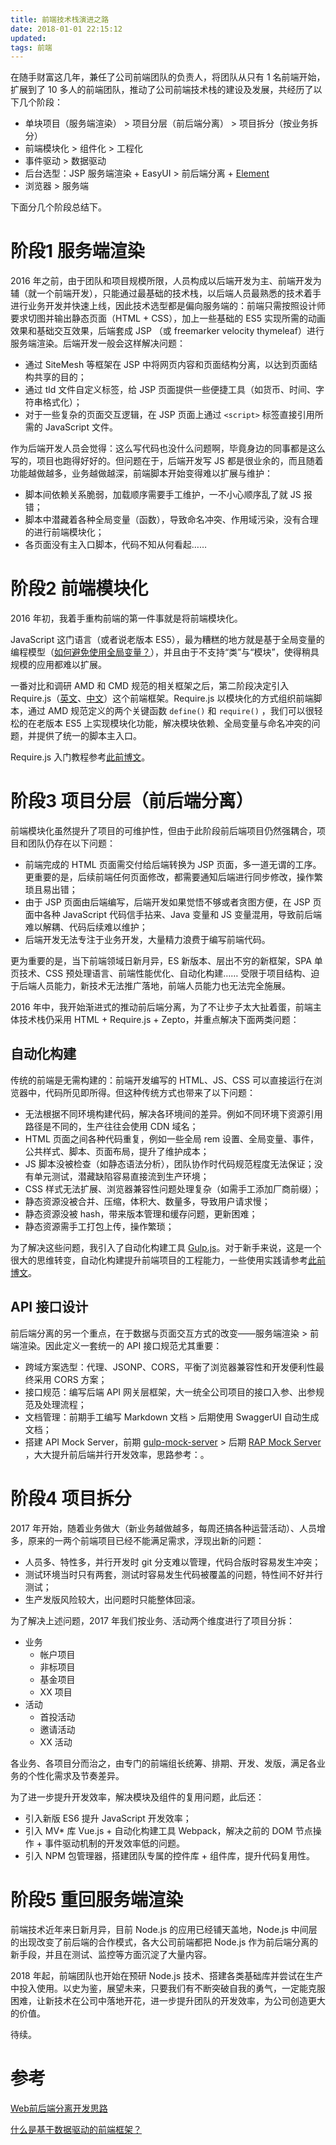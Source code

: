 ```yaml
---
title: 前端技术栈演进之路
date: 2018-01-01 22:15:12
updated:
tags: 前端
---
```


在随手财富这几年，兼任了公司前端团队的负责人，将团队从只有 1 名前端开始，扩展到了 10 多人的前端团队，推动了公司前端技术栈的建设及发展，共经历了以下几个阶段：

* 单块项目（服务端渲染） > 项目分层（前后端分离） > 项目拆分（按业务拆分）
* 前端模块化 > 组件化 > 工程化
* 事件驱动 > 数据驱动
* 后台选型：JSP 服务端渲染 + EasyUI > 前后端分离 + [Element](http://element.eleme.io/)
* 浏览器 > 服务端


下面分几个阶段总结下。


# 阶段1 服务端渲染

2016 年之前，由于团队和项目规模所限，人员构成以后端开发为主、前端开发为辅（就一个前端开发），只能通过最基础的技术栈，以后端人员最熟悉的技术着手进行业务开发并快速上线，因此技术选型都是偏向服务端的：前端只需按照设计师要求切图并输出静态页面（HTML + CSS），加上一些基础的 ES5 实现所需的动画效果和基础交互效果，后端套成 JSP （或 freemarker velocity thymeleaf）进行服务端渲染。后端开发一般会这样解决问题：

* 通过 SiteMesh 等框架在 JSP 中将网页内容和页面结构分离，以达到页面结构共享的目的；
* 通过 tld 文件自定义标签，给 JSP 页面提供一些便捷工具（如货币、时间、字符串格式化）；
* 对于一些复杂的页面交互逻辑，在 JSP 页面上通过 `<script>` 标签直接引用所需的 JavaScript 文件。

作为后端开发人员会觉得：这么写代码也没什么问题啊，毕竟身边的同事都是这么写的，项目也跑得好好的。但问题在于，后端开发写 JS 都是很业余的，而且随着功能越做越多，业务越做越深，前端脚本开始变得难以扩展与维护：

* 脚本间依赖关系脆弱，加载顺序需要手工维护，一不小心顺序乱了就 JS 报错；
* 脚本中潜藏着各种全局变量（函数），导致命名冲突、作用域污染，没有合理的进行前端模块化；
* 各页面没有主入口脚本，代码不知从何看起…… 

# 阶段2 前端模块化

2016 年初，我着手重构前端的第一件事就是将前端模块化。

JavaScript 这门语言（或者说老版本 ES5），最为糟糕的地方就是基于全局变量的编程模型（[如何避免使用全局变量？](/2016/03/10/javascript-best-practice/#避免使用全局变量)），并且由于不支持“类”与“模块”，使得稍具规模的应用都难以扩展。

一番对比和调研 AMD 和 CMD 规范的相关框架之后，第二阶段决定引入 Require.js（[英文](http://www.requirejs.org/)、[中文](http://www.requirejs.cn/)）这个前端框架。Require.js 以模块化的方式组织前端脚本，通过 AMD 规范定义的两个关键函数 `define()` 和 `require()` ，我们可以很轻松的在老版本 ES5 上实现模块化功能，解决模块依赖、全局变量与命名冲突的问题，并提供了统一的脚本主入口。

Require.js 入门教程参考[此前博文](/2016/07/05/javascript-requirejs/)。

# 阶段3  项目分层（前后端分离） 

前端模块化虽然提升了项目的可维护性，但由于此阶段前后端项目仍然强耦合，项目和团队仍存在以下问题：

* 前端完成的 HTML 页面需交付给后端转换为 JSP 页面，多一道无谓的工序。更重要的是，后续前端任何页面修改，都需要通知后端进行同步修改，操作繁琐且易出错；
* 由于 JSP 页面由后端编写，后端开发如果觉悟不够或者贪图方便，在 JSP 页面中各种 JavaScript 代码信手拈来、Java 变量和 JS 变量混用，导致前后端难以解耦、代码后续难以维护；
* 后端开发无法专注于业务开发，大量精力浪费于编写前端代码。

更为重要的是，当下前端领域日新月异，ES 新版本、层出不穷的新框架，SPA 单页技术、CSS 预处理语言、前端性能优化、自动化构建…… 受限于项目结构、迫于后端人员能力，新技术无法推广落地，前端人员能力也无法完全施展。

2016 年中，我开始渐进式的推动前后端分离，为了不让步子太大扯着蛋，前端主体技术栈仍采用 HTML + Require.js + Zepto，并重点解决下面两类问题：

##  自动化构建

传统的前端是无需构建的：前端开发编写的 HTML、JS、CSS 可以直接运行在浏览器中，代码所见即所得。但这种传统方式也带来了以下问题：

* 无法根据不同环境构建代码，解决各环境间的差异。例如不同环境下资源引用路径是不同的，生产往往会使用 CDN 域名；
* HTML 页面之间各种代码重复，例如一些全局 rem 设置、全局变量、事件，公共样式、脚本、页面布局，提升了维护成本；
* JS 脚本没被检查（如静态语法分析），团队协作时代码规范程度无法保证；没有单元测试，潜藏缺陷容易直接流到生产环境；
* CSS 样式无法扩展、浏览器兼容性问题处理复杂（如需手工添加厂商前缀）；
* 静态资源没被合并、压缩，体积大、数量多，导致用户请求慢；
* 静态资源没被 hash，带来版本管理和缓存问题，更新困难；
* 静态资源需手工打包上传，操作繁琐；

为了解决这些问题，我引入了自动化构建工具 [Gulp.js](https://www.gulpjs.com.cn/)。对于新手来说，这是一个很大的思维转变，自动化构建提升前端项目的工程能力，一些使用实践请参考[此前博文](/2016/12/05/javascript-gulpjs/)。

## API 接口设计

前后端分离的另一个重点，在于数据与页面交互方式的改变——服务端渲染 > 前端渲染。因此定义一套统一的 API 接口规范尤其重要：

* 跨域方案选型：代理、JSONP、CORS，平衡了浏览器兼容性和开发便利性最终采用 CORS 方案；
* 接口规范：编写后端 API 网关层框架，大一统全公司项目的接口入参、出参规范及处理流程；
* 文档管理：前期手工编写 Markdown 文档 > 后期使用 SwaggerUI 自动生成文档；
* 搭建 API Mock Server，前期 [gulp-mock-server](https://github.com/sanyueyu/gulp-mock-server) > 后期 [RAP Mock Server](http://rapapi.org/org/index.do) ，大大提升前后端并行开发效率，思路参考：。

# 阶段4 项目拆分

2017 年开始，随着业务做大（新业务越做越多，每周还搞各种运营活动）、人员增多，原来的一两个前端项目已经不能满足需求，浮现出新的问题：

* 人员多、特性多，并行开发时 git 分支难以管理，代码合版时容易发生冲突；
* 测试环境当时只有两套，测试时容易发生代码被覆盖的问题，特性间不好并行测试；
* 生产发版风险较大，出问题时只能整体回滚。

为了解决上述问题，2017 年我们按业务、活动两个维度进行了项目分拆：

* 业务
  * 帐户项目
  * 非标项目
  * 基金项目
  * XX 项目
* 活动
  * 首投活动
  * 邀请活动
  * XX 活动

各业务、各项目分而治之，由专门的前端组长统筹、排期、开发、发版，满足各业务的个性化需求及节奏差异。

为了进一步提升开发效率，解决模块及组件的复用问题，此后还：

* 引入新版 ES6 提升 JavaScript 开发效率；
* 引入 MV* 库 Vue.js + 自动化构建工具 Webpack，解决之前的 DOM 节点操作 + 事件驱动机制的开发效率低的问题。
* 引入 NPM 包管理器，搭建团队专属的控件库 + 组件库，提升代码复用性。

# 阶段5 重回服务端渲染

前端技术近年来日新月异，目前 Node.js 的应用已经铺天盖地，Node.js 中间层的出现改变了前后端的合作模式，各大公司前端都把 Node.js 作为前后端分离的新手段，并且在测试、监控等方面沉淀了大量内容。

2018 年起，前端团队也开始在预研 Node.js 技术、搭建各类基础库并尝试在生产中投入使用。以史为鉴，展望未来，只要我们有不断突破自我的勇气，一定能克服困难，让新技术在公司中落地开花，进一步提升团队的开发效率，为公司创造更大的价值。

待续。

# 参考

[Web前后端分离开发思路](https://segmentfault.com/a/1190000002413526)

[什么是基于数据驱动的前端框架？](https://segmentfault.com/q/1010000008376827/a-1020000008379228)